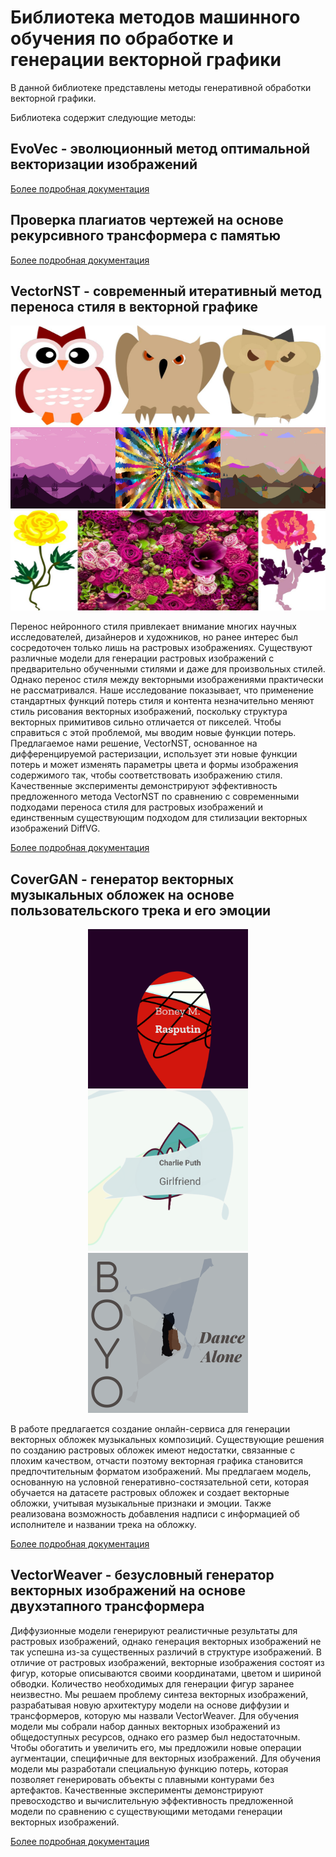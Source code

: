 # Библиотека методов машинного обучения по обработке и генерации векторной графики

В данной библиотеке представлены методы генеративной обработки векторной графики.

Библиотека содержит следующие методы:

## EvoVec - эволюционный метод оптимальной векторизации изображений

[Более подробная документация](./EvoVec-Evolutionary-Image-Vectorization/Readme.md)

## Проверка плагиатов чертежей на основе рекурсивного трансформера с памятью

[Более подробная документация](./extended_recursive_memory_transformer/Readme.md)

## VectorNST - современный итеративный метод переноса стиля в векторной графике

<div align="center">
  <img src="VectorNST/images/owl_stylized_owl1.jpg" alt="img1" width="512" height="160"/>
  <img src="VectorNST/images/scene6_stylized_scene8.jpg" alt="img2" width="512" height="130"/>
  <img src="VectorNST/images/flower.jpg" alt="img3" width="512" height="160"/>
</div>

Перенос нейронного стиля привлекает внимание многих научных исследователей, дизайнеров и художников, но ранее интерес
был сосредоточен только лишь на растровых изображениях. Существуют различные модели для генерации растровых изображений
с предварительно обученными стилями и даже для произвольных стилей. Однако перенос стиля между векторными изображениями
практически не рассматривался. Наше исследование показывает, что применение стандартных функций потерь стиля и контента
незначительно меняют стиль рисования векторных изображений, поскольку структура векторных примитивов сильно отличается
от пикселей. Чтобы справиться с этой проблемой, мы вводим новые функции потерь. Предлагаемое нами решение, VectorNST,
основанное на дифференцируемой растеризации, использует эти новые функции потерь и может изменять параметры цвета и
формы изображения содержимого так, чтобы соответствовать изображению стиля. Качественные эксперименты демонстрируют
эффективность предложенного метода VectorNST по сравнению с современными подходами переноса стиля для растровых
изображений и единственным существующим подходом для стилизации векторных изображений DiffVG.

[Более подробная документация](./VectorNST/README.md)

## CoverGAN - генератор векторных музыкальных обложек на основе пользовательского трека и его эмоции

<div align="center">
  <img src="./CoverGAN/examples/gen1_capt1/Boney%20M.%20-%20Rasputin.PNG" alt="img1" width="256"/>
  <img src="./CoverGAN/examples/gen1_capt1/Charlie%20Puth%20-%20Girlfriend.PNG" alt="img2" width="256"/>
  <img src="./CoverGAN/examples/gen2_capt2/BOYO%20-%20Dance%20Alone.png" alt="img3" width="256"/>
</div>

В работе предлагается создание онлайн-сервиса для генерации векторных обложек музыкальных композиций. Существующие
решения по созданию растровых обложек имеют недостатки, связанные с плохим качеством, отчасти поэтому векторная графика
становится предпочтительным форматом изображений. Мы предлагаем модель, основанную на условной
генеративно-состязательной сети, которая обучается на датасете растровых обложек и создает векторные обложки, учитывая
музыкальные признаки и эмоции. Также
реализована возможность добавления надписи с
информацией об исполнителе и названии трека на обложку.

[Более подробная документация](./CoverGAN/README.md)

## VectorWeaver - безусловный генератор векторных изображений на основе двухэтапного трансформера

Диффузионные модели генерируют реалистичные результаты для растровых изображений, однако генерация векторных изображений
не так успешна из-за существенных различий в структуре изображений. В отличие от растровых изображений, векторные
изображения состоят из фигур, которые описываются своими координатами, цветом и шириной обводки. Количество необходимых
для генерации фигур заранее неизвестно.
Мы решаем проблему синтеза векторных изображений, разрабатывая новую архитектуру модели на основе диффузии и
трансформеров, которую мы назвали VectorWeaver. Для обучения модели мы собрали набор данных векторных изображений из
общедоступных ресурсов, однако его размер был недостаточным. Чтобы обогатить и увеличить его, мы предложили новые
операции аугментации, специфичные для векторных изображений.
Для обучения модели мы разработали специальную функцию потерь, которая позволяет генерировать объекты с плавными
контурами без артефактов.
Качественные эксперименты демонстрируют превосходство и вычислительную эффективность предложенной модели по сравнению с
существующими методами генерации векторных изображений.

[Более подробная документация](./VectorWeaver/README.md)
